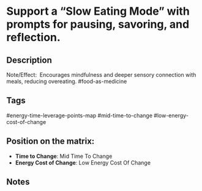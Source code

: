 # Support a “Slow Eating Mode”  with prompts for pausing, savoring, and reflection.

## Description
Note/Effect:  Encourages mindfulness and deeper sensory connection with meals, reducing overeating.   #food-as-medicine

## Tags
#energy-time-leverage-points-map #mid-time-to-change #low-energy-cost-of-change

## Position on the matrix:
- **Time to Change**: Mid Time To Change
- **Energy Cost of Change**: Low Energy Cost Of Change

## Notes
<!-- Add your notes here -->
